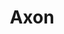 ---
title: 'Axon'
description: 'A graph based note-taking app, where each node is a markdown editor, and each edge visualizes connections between notes. Quarter-long group software engineering project.'
image:
    url: 'personal-website/images/axon.png'
    alt: 'Screenshot of the Axon interface showing the graph and the notes window'
stack: React, TypeScript
links:
  - name: 'GitHub'
    url: 'https://github.com/Axon-115A/axon'
  - name: 'Website'
    url: 'https://axon.thinkfluence.rs/'
  - name: 'Demo Video'
    url: 'https://youtu.be/JdRwhOcxzvc'
order: 3
---